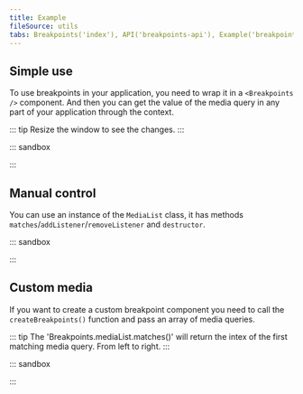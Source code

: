 ```yaml
---
title: Example
fileSource: utils
tabs: Breakpoints('index'), API('breakpoints-api'), Example('breakpoints-code')
---
```


## Simple use

To use breakpoints in your application, you need to wrap it in a `<Breakpoints />` component.
And then you can get the value of the media query in any part of your application through the context.

::: tip
Resize the window to see the changes.
:::

::: sandbox

<script lang="tsx">
import React, { useContext } from 'react';
import Breakpoints from '@semcore/ui/breakpoints';
import Button from '@semcore/ui/button';

const buttonSizes = ['m', 'l'] as const;

const Example = () => {
  const index = useContext(Breakpoints.Context);

  return <Button size={buttonSizes[index]}>Button size {buttonSizes[index]}</Button>;
};

const Demo = () => {
  return (
    <Breakpoints>
      <Example />
    </Breakpoints>
  );
};
</script>

:::

## Manual control

You can use an instance of the `MediaList` class, it has methods `matches`/`addListener`/`removeListener` and `destructor`.

::: sandbox

<script lang="tsx">
import React, { useEffect, useState } from 'react';
import Breakpoints from '@semcore/ui/breakpoints';
import Button from '@semcore/ui/button';

const Demo = () => {
  const [index, setIndex] = useState(Breakpoints.mediaList.matches());

  useEffect(() => {
    const unsubscribe = Breakpoints.mediaList.addListener((index) => {
      setIndex(index);
    });
    return () => {
      unsubscribe();
    };
  }, []);

  return <Button size={(['m', 'l'] as const)[index]}>Button size {['M', 'L'][index]}</Button>;
};
</script>

:::

## Custom media

If you want to create a custom breakpoint component you need to call the `createBreakpoints()` function and pass an array of media queries.

::: tip
The 'Breakpoints.mediaList.matches()' will return the intex of the first matching media query. From left to right.
:::

::: sandbox

<script lang="tsx">
import React, { useContext } from 'react';
import { createBreakpoints } from '@semcore/ui/breakpoints';

const MEDIA = [
  '(max-width: 300px)',
  '(max-width: 500px)',
  '(max-width: 700px)',
  '(max-width: 900px)',
  '(max-width: 1100px)',
];
const Breakpoints = createBreakpoints(MEDIA);

const Example = () => {
  const index = useContext(Breakpoints.Context);

  return <div>Media matches "{MEDIA[index] || 'ZOOM WINDOW'}"</div>;
};

const Demo = () => {
  return (
    <Breakpoints>
      <Example />
    </Breakpoints>
  );
};
</script>

:::

